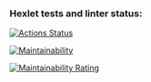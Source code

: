 ### Hexlet tests and linter status:
[![Actions Status](https://github.com/Artkiller971/frontend-project-lvl3/actions/workflows/hexlet-check.yml/badge.svg)](https://github.com/Artkiller971/frontend-project-lvl3/actions)

[![Maintainability](https://qlty.sh/gh/Artkiller971/projects/frontend-project-lvl3/maintainability.svg)](https://qlty.sh/gh/Artkiller971/projects/frontend-project-lvl3)

[![Maintainability Rating](https://sonarcloud.io/api/project_badges/measure?project=Artkiller971_frontend-project-lvl3&metric=sqale_rating)](https://sonarcloud.io/summary/new_code?id=Artkiller971_frontend-project-lvl3)